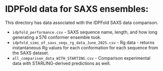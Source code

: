 # IDPFold data for SAXS ensembles:

This directory has data associated with the IDPFold SAXS data comparison.


* `idpfold_performance.csv` - SAXS sequence name, length, and how long generating a 576 conformer ensemble took.
* `idpfold_sims_of_saxs_seqs_rg_data_June_2025.csv` - Rg data - returns instantaneous Rg values for each conformation for each sequence from the SAXS dataset.
* `all_comparison_data_WITH_STARTING.csv` - Comparison experimental data with STARLING-derived predictions as well.